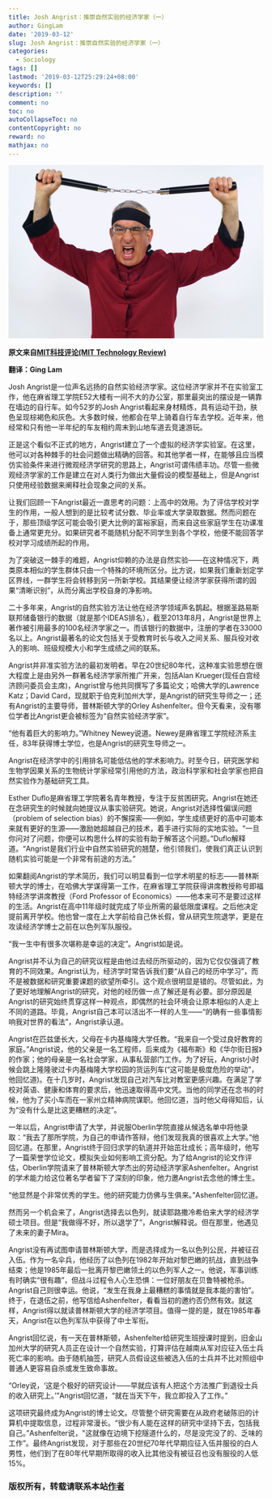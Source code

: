 ```yaml
---
title: Josh Angrist：推崇自然实验的经济学家（一）
author: GingLam
date: '2019-03-12'
slug: Josh Angrist：推崇自然实验的经济学家（一）
categories:
  - Sociology
tags: []
lastmod: '2019-03-12T25:29:24+08:00'
keywords: []
description: ''
comment: no
toc: no
autoCollapseToc: no
contentCopyright: no
reward: no
mathjax: no
---
```

<div align=center><img src="https://raw.githubusercontent.com/GingLam/Storage/master/angrist1.png"></div>
<div align=center>
</div>


**原文来自[MIT科技评论(MIT Technology Review)](https://www.technologyreview.com/s/508381/the-natural-experimenter/)**

**翻译：Ging Lam**

Josh Angrist是一位声名远扬的自然实验经济学家。这位经济学家并不在实验室工作，他在麻省理工学院E52大楼有一间不大的办公室，那里最突出的摆设是一辆靠在墙边的自行车。如今52岁的Josh Angrist看起来身材精炼，具有运动干劲，肤色呈现棕褐色和灰色。大多数时候，他都会在早上骑着自行车去学校。近年来，他经常和只有他一半年纪的车友相约周末到山地车道去竞速游玩。

正是这个看似不正式的地方，Angrist建立了一个虚拟的经济学实验室。在这里，他可以对各种棘手的社会问题做出精确的回答。和其他学者一样，在能够且应当模仿实验条件来进行微观经济学研究的思路上，Angrist可谓伟绩丰功。尽管一些微观经济学家的工作是建立在对人类行为做出大量假设的模型基础上，但是Angrist只使用经验数据来阐释社会现象之间的关系。

让我们回顾一下Angrist最近一直思考的问题：上高中的效用。为了评估学校对学生的作用，一般人想到的是比较考试分数、毕业率或大学录取数据。然而问题在于，那些顶级学区可能会吸引更大比例的富裕家庭，而来自这些家庭学生在功课准备上通常更充分。如果研究者不能随机分配不同学生到各个学校，他便不能回答学校对学习成绩所起的作用。

<!--more-->

为了突破这一棘手的难题，Angrist仰赖的办法是自然实验——在这种情况下，两类原本相似的学生群体只由一个特殊的环境所区分。比方说，如果我们重新划定学区界线，一群学生将会转移到另一所新学校。其结果便让经济学家获得所谓的因果“清晰识别”，从而分离出学校自身的净影响。

二十多年来，Angrist的自然实验方法让他在经济学领域声名鹊起。根据圣路易斯联邦储备银行的数据（就是那个IDEAS排名），截至2013年8月，Angrist是世界上著作被引用最多的100名经济学家之一。而该银行的数据中，注册的学者在33000名以上。Angrist最著名的论文包括关于受教育时长与收入之间关系、服兵役对收入的影响、班级规模大小和学生成绩之间的联系。

Angrist并非准实验方法的最初发明者。早在20世纪80年代，这种准实验思想在很大程度上是由另外一群著名经济学家所推广开来，包括Alan Krueger(现任白宫经济顾问委员会主席)，Angrist曾与他共同撰写了多篇论文；哈佛大学的Lawrence Katz；David Card，现就职于伯克利加州大学，是Angrist的研究生导师之一；还有Angrist的主要导师，普林斯顿大学的Orley Ashenfelter。但今天看来，没有哪位学者比Angrist更会被标签为“自然实验经济学家”。

“他有着巨大的影响力。”Whitney Newey说道。Newey是麻省理工学院经济系主任，83年获得博士学位，也是Angrist的研究生导师之一。

Angrist在经济学中的引用排名可能低估他的学术影响力。时至今日，研究医学和生物学因果关系的生物统计学家经常引用他的方法，政治科学家和社会学家也把自然实验作为基础研究工具。

Esther Duflo是麻省理工学院著名青年教授，专注于反贫困研究。Angrist在她还在念研究生的时候就向她提议从事实验研究。她说，Angrist对选择性偏误问题（problem of selection bias）的不懈探索——例如，学生成绩更好的高中可能本来就有更好的生源——激励她超越自己的技术，着手进行实际的实地实验。“一旦你问对了问题，你便可以构思什么样的实验有助于解答这个问题。”Duflo解释道。“Angrist是我们行业中自然实验研究的翘楚，他引领我们，使我们真正认识到随机实验可能是一个非常有前途的方法。”

如果翻阅Angrist的学术简历，我们可以明显看到一位学术明星的标志——普林斯顿大学的博士，在哈佛大学谋得第一工作，在麻省理工学院获得讲席教授称号即福特经济学讲席教授（Ford Professor of Economics）——他本来可不是要过这样的生活。Angrist在高中11年级时就完成了毕业所需的最低限度课程。之后他决定提前离开学校。他也曾一度在上大学前给自己休长假，曾从研究生院退学，更是在攻读经济学博士之前在以色列军队服役。

“我一生中有很多次堪称是幸运的决定”。Angrist如是说。

Angrist并不认为自己的研究议程是由他过去经历所驱动的，因为它仅仅强调了教育的不同效果。Angrist认为，经济学时常告诉我们要“从自己的经历中学习”，而不是被数据和研究重要课题的欲望所牵引。这个观点很明显是错的。尽管如此，为了更好地理解Angrist的研究，对他的经历做一点了解还是有必要。部分原因是Angrist的研究始终贯穿这样一种观点，即偶然的社会环境会让原本相似的人走上不同的道路。毕竟，Angrist自己本可以活出不一样的人生——“的确有一些事情影响我对世界的看法”，Angrist承认道。

Angrist在匹兹堡长大，父母在卡内基梅隆大学任教。“我来自一个受过良好教育的家庭。”Angrist说，他的父亲是一名工程师，后来成为《福布斯》和《华尔街日报》的作家；他的母亲是一名社会学家，从事私营部门工作。为了好玩，Angrist小时候会跳上隆隆驶过卡内基梅隆大学校园的货运列车(“这可能是极度危险的举动”，他回忆道)。在十几岁时，Angrist发现自己对汽车比对教室更感兴趣。在满足了学校对英语、健康和体育的要求后，他迅速取得高中文凭。当他的同学还在念书的时候，他为了买小车而在一家州立精神病院谋职。他回忆道，当时他父母得知后，认为“没有什么是比这更糟糕的决定”。

一年以后，Angrist申请了大学，并说服Oberlin学院直接从候选名单中将他录取：“我去了那所学院，为自己的申请作答辩，他们发现我真的很喜欢上大学。”他回忆道。在那里，Angrist终于回归求学的轨道并开始茁壮成长；高年级时，他写了一篇荣誉学位论文，模拟失业如何影响工资分配。为了给Angrist的论文作评估，Oberlin学院请来了普林斯顿大学杰出的劳动经济学家Ashenfelter。Angrist的学术能力给这位著名学者留下了深刻的印象，他力邀Angrist去念他的博士生。

“他显然是个非常优秀的学生。他的研究能力仿佛与生俱来。”Ashenfelter回忆道。

然而另一个机会来了，Angrist选择去以色列，就读耶路撒冷希伯来大学的经济学硕士项目。但是“我做得不好，所以退学了”，Angrist解释说。但在那里，他遇见了未来的妻子Mira。

Angrist没有再试图申请普林斯顿大学，而是选择成为一名以色列公民，并被征召入伍。作为一名伞兵，他经历了以色列在1982年开始对黎巴嫩的抗战，直到战争结束；他是1985年最后一批离开黎巴嫩领土的以色列军人之一。他说，军事训练有时确实“很有趣”，但战斗过程令人心生恐惧：一位好朋友在贝鲁特被枪杀。Angrist自己则很幸运。他说，“发生在我身上最糟糕的事情就是我本能的害怕”。终于，在退伍之前，他写信给Ashenfelter，看看当初的邀约否仍然有效。就这样，Angrist得以就读普林斯顿大学的经济学项目。值得一提的是，就在1985年春天，Angrist在以色列军队中获得了中士军衔。

Angrist回忆说，有一天在普林斯顿，Ashenfelter给研究生班授课时提到，旧金山加州大学的研究人员正在设计一个自然实验，打算评估在越南从军对应征入伍士兵死亡率的影响。由于随机抽签，研究人员假设这些被选入伍的士兵并不比对照组中普通人更容易自杀或发生致命事故。

“Orley说，‘这是个极好的研究设计——早就应该有人把这个方法推广到退役士兵的收入研究上。’”Angrist回忆道，“就在当天下午，我立即投入了工作。”

这项研究最终成为Angrist的博士论文。尽管整个研究需要在从政府老破陈旧的计算机中提取信息，过程非常漫长。“很少有人能在这样的研究中坚持下去，包括我自己。”Ashenfelter说，"这就像在边境下挖隧道什么的，尽是没完没了的、乏味的工作”。最终Angrist发现，对于那些在20世纪70年代早期应征入伍并服役的白人男性，他们到了在80年代早期所取得的收入比其他没有被征召也没有服役的人低15%。

### 版权所有，转载请联系本站[作者](mailto:linj83@mail2.sysu.edu.cn)
